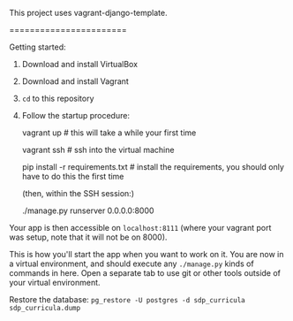 This project uses vagrant-django-template. 

=======================

Getting started:

1. Download and install VirtualBox
2. Download and install Vagrant
3. `cd` to this repository
4. Follow the startup procedure:

	vagrant up # this will take a while your first time

    vagrant ssh # ssh into the virtual machine

    pip install -r requirements.txt # install the requirements, you should only have to do this the first time

    (then, within the SSH session:)
      
    ./manage.py runserver 0.0.0.0:8000

Your app is then accessible on `localhost:8111` (where your vagrant port was setup, note that it will not be on 8000).

This is how you'll start the app when you want to work on it. You are now in a virtual environment, and should execute any `./manage.py` kinds of commands in here. Open a separate tab to use git or other tools outside of your virtual environment.

Restore the database: `pg_restore -U postgres -d sdp_curricula sdp_curricula.dump`
